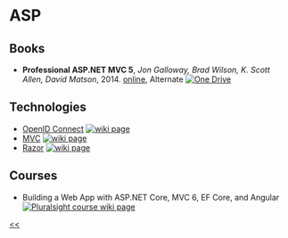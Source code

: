 # ASP

## Books

- **Professional ASP.NET MVC 5**, _Jon Galloway, Brad Wilson, K. Scott Allen, David Matson_, 2014.
[online](http://www.cs.unsyiah.ac.id/~frdaus/PenelusuranInformasi/File-Pdf/Professional%20ASP.NET%20MVC%205.pdf),
Alternate [![One Drive](https://img.shields.io/badge/One-Drive-blue.svg)](https://onedrive.live.com/embed?cid=B3A4DB2490C51CCD&resid=B3A4DB2490C51CCD%21204840&authkey=AFAbLiI_QLxxq2E&em=2)

## Technologies

- [OpenID Connect](./asp/OpenIDConnect.md) [![wiki page](https://img.shields.io/badge/wiki-page-green.svg)](./asp/OpenIDConnect.md)
- [MVC](./asp/mvc.md) [![wiki page](https://img.shields.io/badge/wiki-page-green.svg)](./asp/mvc.md)
- [Razor](./asp/razor.md) [![wiki page](https://img.shields.io/badge/wiki-page-green.svg)](./asp/razor.md)

## Courses

- Building a Web App with ASP.NET Core, MVC 6, EF Core, and Angular
[![Pluralsight course wiki page](https://img.shields.io/badge/Pluralsight-wiki-red.svg)](../netcore/Building.A.Web.App.With.ASP.NET.Core.MVC6.EFCore.And.Angular.md)

[<<](../README.md)